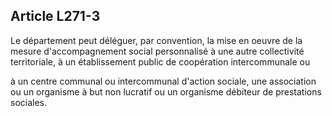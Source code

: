 ## Article L271-3

Le département peut déléguer, par convention, la mise en oeuvre de la mesure d'accompagnement social
personnalisé à une autre collectivité territoriale, à un établissement public de coopération intercommunale ou


à un centre communal ou intercommunal d'action sociale, une association ou un organisme à but non lucratif
ou un organisme débiteur de prestations sociales.

